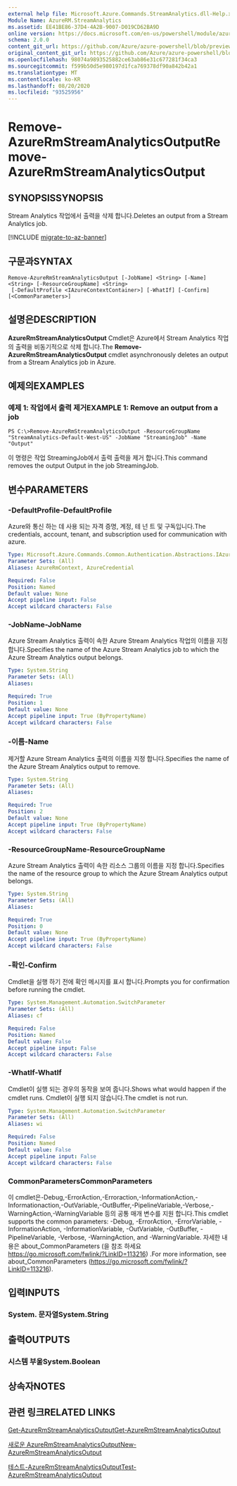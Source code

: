 ```yaml
---
external help file: Microsoft.Azure.Commands.StreamAnalytics.dll-Help.xml
Module Name: AzureRM.StreamAnalytics
ms.assetid: EE41BE86-37D4-4A2B-9007-D019CD62BA9D
online version: https://docs.microsoft.com/en-us/powershell/module/azurerm.streamanalytics/remove-azurermstreamanalyticsoutput
schema: 2.0.0
content_git_url: https://github.com/Azure/azure-powershell/blob/preview/src/ResourceManager/StreamAnalytics/Commands.StreamAnalytics/help/Remove-AzureRmStreamAnalyticsOutput.md
original_content_git_url: https://github.com/Azure/azure-powershell/blob/preview/src/ResourceManager/StreamAnalytics/Commands.StreamAnalytics/help/Remove-AzureRmStreamAnalyticsOutput.md
ms.openlocfilehash: 98074a9893525882ce63ab86e31c677281f34ca3
ms.sourcegitcommit: f599b50d5e980197d1fca769378df90a842b42a1
ms.translationtype: MT
ms.contentlocale: ko-KR
ms.lasthandoff: 08/20/2020
ms.locfileid: "93525956"
---
```

# <span data-ttu-id="48b6e-101">Remove-AzureRmStreamAnalyticsOutput</span><span class="sxs-lookup"><span data-stu-id="48b6e-101">Remove-AzureRmStreamAnalyticsOutput</span></span>

## <span data-ttu-id="48b6e-102">SYNOPSIS</span><span class="sxs-lookup"><span data-stu-id="48b6e-102">SYNOPSIS</span></span>
<span data-ttu-id="48b6e-103">Stream Analytics 작업에서 출력을 삭제 합니다.</span><span class="sxs-lookup"><span data-stu-id="48b6e-103">Deletes an output from a Stream Analytics job.</span></span>

[!INCLUDE [migrate-to-az-banner](../../includes/migrate-to-az-banner.md)]

## <span data-ttu-id="48b6e-104">구문과</span><span class="sxs-lookup"><span data-stu-id="48b6e-104">SYNTAX</span></span>

```
Remove-AzureRmStreamAnalyticsOutput [-JobName] <String> [-Name] <String> [-ResourceGroupName] <String>
 [-DefaultProfile <IAzureContextContainer>] [-WhatIf] [-Confirm] [<CommonParameters>]
```

## <span data-ttu-id="48b6e-105">설명은</span><span class="sxs-lookup"><span data-stu-id="48b6e-105">DESCRIPTION</span></span>
<span data-ttu-id="48b6e-106">**AzureRmStreamAnalyticsOutput** Cmdlet은 Azure에서 Stream Analytics 작업의 출력을 비동기적으로 삭제 합니다.</span><span class="sxs-lookup"><span data-stu-id="48b6e-106">The **Remove-AzureRmStreamAnalyticsOutput** cmdlet asynchronously deletes an output from a Stream Analytics job in Azure.</span></span>

## <span data-ttu-id="48b6e-107">예제의</span><span class="sxs-lookup"><span data-stu-id="48b6e-107">EXAMPLES</span></span>

### <span data-ttu-id="48b6e-108">예제 1: 작업에서 출력 제거</span><span class="sxs-lookup"><span data-stu-id="48b6e-108">EXAMPLE 1: Remove an output from a job</span></span>
```
PS C:\>Remove-AzureRmStreamAnalyticsOutput -ResourceGroupName "StreamAnalytics-Default-West-US" -JobName "StreamingJob" -Name "Output"
```

<span data-ttu-id="48b6e-109">이 명령은 작업 StreamingJob에서 출력 출력을 제거 합니다.</span><span class="sxs-lookup"><span data-stu-id="48b6e-109">This command removes the output Output in the job StreamingJob.</span></span>

## <span data-ttu-id="48b6e-110">변수</span><span class="sxs-lookup"><span data-stu-id="48b6e-110">PARAMETERS</span></span>

### <span data-ttu-id="48b6e-111">-DefaultProfile</span><span class="sxs-lookup"><span data-stu-id="48b6e-111">-DefaultProfile</span></span>
<span data-ttu-id="48b6e-112">Azure와 통신 하는 데 사용 되는 자격 증명, 계정, 테 넌 트 및 구독입니다.</span><span class="sxs-lookup"><span data-stu-id="48b6e-112">The credentials, account, tenant, and subscription used for communication with azure.</span></span>

```yaml
Type: Microsoft.Azure.Commands.Common.Authentication.Abstractions.IAzureContextContainer
Parameter Sets: (All)
Aliases: AzureRmContext, AzureCredential

Required: False
Position: Named
Default value: None
Accept pipeline input: False
Accept wildcard characters: False
```

### <span data-ttu-id="48b6e-113">-JobName</span><span class="sxs-lookup"><span data-stu-id="48b6e-113">-JobName</span></span>
<span data-ttu-id="48b6e-114">Azure Stream Analytics 출력이 속한 Azure Stream Analytics 작업의 이름을 지정 합니다.</span><span class="sxs-lookup"><span data-stu-id="48b6e-114">Specifies the name of the Azure Stream Analytics job to which the Azure Stream Analytics output belongs.</span></span>

```yaml
Type: System.String
Parameter Sets: (All)
Aliases:

Required: True
Position: 1
Default value: None
Accept pipeline input: True (ByPropertyName)
Accept wildcard characters: False
```

### <span data-ttu-id="48b6e-115">-이름</span><span class="sxs-lookup"><span data-stu-id="48b6e-115">-Name</span></span>
<span data-ttu-id="48b6e-116">제거할 Azure Stream Analytics 출력의 이름을 지정 합니다.</span><span class="sxs-lookup"><span data-stu-id="48b6e-116">Specifies the name of the Azure Stream Analytics output to remove.</span></span>

```yaml
Type: System.String
Parameter Sets: (All)
Aliases:

Required: True
Position: 2
Default value: None
Accept pipeline input: True (ByPropertyName)
Accept wildcard characters: False
```

### <span data-ttu-id="48b6e-117">-ResourceGroupName</span><span class="sxs-lookup"><span data-stu-id="48b6e-117">-ResourceGroupName</span></span>
<span data-ttu-id="48b6e-118">Azure Stream Analytics 출력이 속한 리소스 그룹의 이름을 지정 합니다.</span><span class="sxs-lookup"><span data-stu-id="48b6e-118">Specifies the name of the resource group to which the Azure Stream Analytics output belongs.</span></span>

```yaml
Type: System.String
Parameter Sets: (All)
Aliases:

Required: True
Position: 0
Default value: None
Accept pipeline input: True (ByPropertyName)
Accept wildcard characters: False
```

### <span data-ttu-id="48b6e-119">-확인</span><span class="sxs-lookup"><span data-stu-id="48b6e-119">-Confirm</span></span>
<span data-ttu-id="48b6e-120">Cmdlet을 실행 하기 전에 확인 메시지를 표시 합니다.</span><span class="sxs-lookup"><span data-stu-id="48b6e-120">Prompts you for confirmation before running the cmdlet.</span></span>

```yaml
Type: System.Management.Automation.SwitchParameter
Parameter Sets: (All)
Aliases: cf

Required: False
Position: Named
Default value: False
Accept pipeline input: False
Accept wildcard characters: False
```

### <span data-ttu-id="48b6e-121">-WhatIf</span><span class="sxs-lookup"><span data-stu-id="48b6e-121">-WhatIf</span></span>
<span data-ttu-id="48b6e-122">Cmdlet이 실행 되는 경우의 동작을 보여 줍니다.</span><span class="sxs-lookup"><span data-stu-id="48b6e-122">Shows what would happen if the cmdlet runs.</span></span>
<span data-ttu-id="48b6e-123">Cmdlet이 실행 되지 않습니다.</span><span class="sxs-lookup"><span data-stu-id="48b6e-123">The cmdlet is not run.</span></span>

```yaml
Type: System.Management.Automation.SwitchParameter
Parameter Sets: (All)
Aliases: wi

Required: False
Position: Named
Default value: False
Accept pipeline input: False
Accept wildcard characters: False
```

### <span data-ttu-id="48b6e-124">CommonParameters</span><span class="sxs-lookup"><span data-stu-id="48b6e-124">CommonParameters</span></span>
<span data-ttu-id="48b6e-125">이 cmdlet은-Debug,-ErrorAction,-Erroraction,-InformationAction,-Informationaction,-OutVariable,-OutBuffer,-PipelineVariable,-Verbose,-WarningAction,-WarningVariable 등의 공통 매개 변수를 지원 합니다.</span><span class="sxs-lookup"><span data-stu-id="48b6e-125">This cmdlet supports the common parameters: -Debug, -ErrorAction, -ErrorVariable, -InformationAction, -InformationVariable, -OutVariable, -OutBuffer, -PipelineVariable, -Verbose, -WarningAction, and -WarningVariable.</span></span> <span data-ttu-id="48b6e-126">자세한 내용은 about_CommonParameters (을 참조 하세요 https://go.microsoft.com/fwlink/?LinkID=113216) .</span><span class="sxs-lookup"><span data-stu-id="48b6e-126">For more information, see about_CommonParameters (https://go.microsoft.com/fwlink/?LinkID=113216).</span></span>

## <span data-ttu-id="48b6e-127">입력</span><span class="sxs-lookup"><span data-stu-id="48b6e-127">INPUTS</span></span>

### <span data-ttu-id="48b6e-128">System. 문자열</span><span class="sxs-lookup"><span data-stu-id="48b6e-128">System.String</span></span>

## <span data-ttu-id="48b6e-129">출력</span><span class="sxs-lookup"><span data-stu-id="48b6e-129">OUTPUTS</span></span>

### <span data-ttu-id="48b6e-130">시스템 부울</span><span class="sxs-lookup"><span data-stu-id="48b6e-130">System.Boolean</span></span>

## <span data-ttu-id="48b6e-131">상속자</span><span class="sxs-lookup"><span data-stu-id="48b6e-131">NOTES</span></span>

## <span data-ttu-id="48b6e-132">관련 링크</span><span class="sxs-lookup"><span data-stu-id="48b6e-132">RELATED LINKS</span></span>

[<span data-ttu-id="48b6e-133">Get-AzureRmStreamAnalyticsOutput</span><span class="sxs-lookup"><span data-stu-id="48b6e-133">Get-AzureRmStreamAnalyticsOutput</span></span>](./Get-AzureRmStreamAnalyticsOutput.md)

[<span data-ttu-id="48b6e-134">새로운 AzureRmStreamAnalyticsOutput</span><span class="sxs-lookup"><span data-stu-id="48b6e-134">New-AzureRmStreamAnalyticsOutput</span></span>](./New-AzureRmStreamAnalyticsOutput.md)

[<span data-ttu-id="48b6e-135">테스트-AzureRmStreamAnalyticsOutput</span><span class="sxs-lookup"><span data-stu-id="48b6e-135">Test-AzureRmStreamAnalyticsOutput</span></span>](./Test-AzureRmStreamAnalyticsOutput.md)


